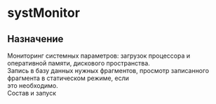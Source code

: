 systMonitor 
===========
Назначение  
----------
Мониторинг системных параметров: загрузок процессора и оперативной памяти, дискового пространства.  
Запись в базу данных нужных фрагментов, просмотр записанного фрагмента в статическом режиме, если  
это необходимо.  
Состав и запуск  
